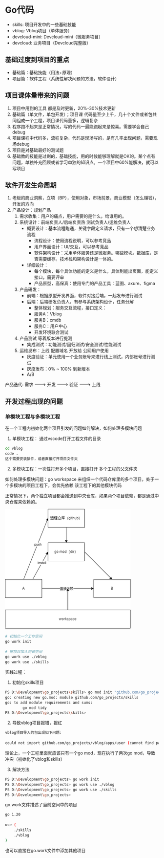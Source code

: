 # Go代码

+ skills: 项目开发中的一些基础技能
+ vblog: Vblog项目（单体服务）
+ devcloud-mini: Devcloud-mini（微服务项目）
+ devcloud: 业务项目（Devcloud完整版）

## 基础过度到项目的重点

+ 基础篇：基础技能（用法+原理）
+ 项目篇：软件工程（系统性解决问题的方法，软件设计）

## 项目课体量带来的问题

1. 项目中用到的工具 都是及时更新，20%-30%技术更新
2. 基础篇（单文件，单包开发）；项目课 代码量至少上千，几十个文件或者包共同组成一个工程，项目课代码量多，逻辑复杂
3. 程序跑不起来是正常情况，写的代码一遍能跑起来是惊喜。需要学会自己debug
4. 项目课程中代码多，流程复杂，代码是现场写的，是有几率出现问题，需要现场debug
5. 项目是对基础最好的测试题
6. 基础教的技能是过剩的，基础技能，用的时候能够理解就是OK的。某个点有问题，单独补充回顾或者学习单独的知识点。一个项目中60%能解决，就可以写项目

## 软件开发生命周期

1. 老板的商业洞察，立项（BP），使用对象，市场前景，商业模型（怎么赚钱），开发的方向
2. 产品设计：规划产品
    1. 需求收集：用户的痛点，用户需要的是什么，给谁用的。
    2. 系统设计：前端负责人/后端负责热 测试负责人/运维负责人
       + 概要设计：基本流程跑通，关键字段定义请求，只有一个想清楚业务流程
         + 流程设计：使用流程说明，可以参考竞品
         + 用户界面设计：UI/交互，可以参考竞品
         + 软件架构设计：采用单体服务还是微服务。哪些模块。数据库，是否需要缓存。技术栈和架构设计是一体的。
       + 详细设计：
         + 每个模块，每个具体功能的定义是什么，具体到能出页面，能定义接口，需要评审
         + 产品原型，高保真：使用专门的产品工具：蓝图、axure、figma
    3. 产品研发：
       + 前端：根据原型开发界面，软件对接后端，一起发布进行测试
       + 后端：后端研发负责人，有参与系统架构设计，任务分解
         + 整体规划：服务交互流程，接口定义：
         + 服务A：Vblog
         + 服务B：cmdb
         + 服务C：用户中心
         + 开发环境联合测试
    4. 产品测试 等着版本进行提测
       + 集成测试：功能测试/回归测试/安全测试/性能测试
    5. 运维发布：上线 配置域名 开放给 公网用户使用
       + 灰度验证：单元使用一个业务账号来进行线上测试，内部账号进行测试
       + 灰度发布：0% ~ 100% 到新版本
       + A/B 

产品迭代: 需求 ---> 开发 ---> 验证 ---> 上线

## 开发过程出现的问题

### 单模块工程与多模块工程

在一个工程内初始化两个项目引发的问题如何解决，如何处理多模块问题



1. 单模块工程： 通过vscode打开工程文件的目录
```sh
cd vblog
code .
这个需要安装插件，或者直接打开项目文件夹
```

2. 多模块工程：一次性打开多个项目，直接打开 多个工程的父文件夹

如何处理多模块问题：go workspace 来组织一个代码仓库里的多个项目，处于一个多模块的项目工程下，会优先依赖 该工程下的其他模块代码

正常情况下，两个独立项目都会推送到中央仓库，如果两个项目依赖，都是通过中央仓库来依赖的。

![](./docs/workspace.png)

```sh
# 初始化一个工作空间
go work init

# 把项目加入到该空间
go work use ./vblog
go work use ./skills
```

实践过程：

1. 初始化skills项目

```sh
PS D:\Development\go_projects\skills> go mod init "github.com/go_projects/skills"
go: creating new go.mod: module github.com/go_projects/skills
go: to add module requirements and sums:
        go mod tidy
PS D:\Development\go_projects\skills> 
```

2. 导致vblog项目报错，报红

```sh
vblog项目导入的包出现如下问题:

could not import github.com/go_projects/vblog/apps/user (cannot find package "github.com/go_projects/vblog/apps/user" in GOROOT or GOPATH)compiler(BrokenImport)
```

理论上，一个工程里面就应该只有一个go mod，现在执行了两次go mod，导致冲突（初始化了vblog和skills）

3. 解决方法
```sh
PS D:\Development\go_projects> go work init
PS D:\Development\go_projects> go work use ./vblog
PS D:\Development\go_projects> go work use ./skills
PS D:\Development\go_projects>
```

go.work文件描述了当前空间中的项目
```sh
go 1.20

use (
	./skills
	./vblog
)
```
也可以直接在go.work文件中添加其他项目


